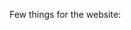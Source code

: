 Few things for the website:

<!-- 1. I started a vimeo page and was hoping to swap out all the youtube videos on my website for the vimeo versions - https://vimeo.com/user135455357 -->

<!-- 2. There are two new videos to add: SID and SLEEPY -->

<!-- 3. I wetransfered you ALL NEW thumbnails (all 16x9) -->

<!-- 4. Remove Bitters and demo reel videos from site -->

<!-- 5. Layout- I think we should swap it to two columns and also minimal descriptions below the videos kind of like the music video page on this site: http://adamnewportberra.com/music-video AND for mobile version I figure they can just stack on top of eachother one by one -->

<!-- 6. Order of videos:

Vans - The Skate Authentic
Maple XO - Farewell 2020
Worn Path
Prana - Maifest Farm
SID
Slime Balls - Social Promos
Bronson Bearings
This is a Zine - Black Lives Matter
OJ - Cruising Series
Skatewild with David Gravette
Creature - Quarantine Sessions
Prices Are Low -->

<!-- 7. Add Vans and Thrasher to Client page (also, client page is a little funky on phone) -->
